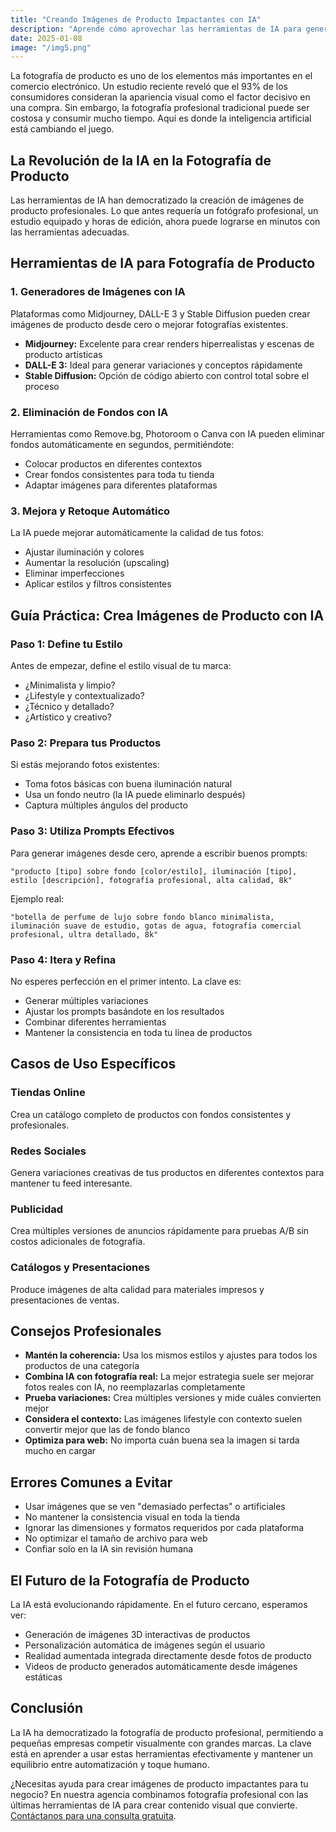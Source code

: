 ```yaml
---
title: "Creando Imágenes de Producto Impactantes con IA"
description: "Aprende cómo aprovechar las herramientas de IA para generar fotografía de producto profesional que convierte visitantes en clientes."
date: 2025-01-08
image: "/img5.png"
---
```


La fotografía de producto es uno de los elementos más importantes en el comercio electrónico. Un estudio reciente reveló que el 93% de los consumidores consideran la apariencia visual como el factor decisivo en una compra. Sin embargo, la fotografía profesional tradicional puede ser costosa y consumir mucho tiempo. Aquí es donde la inteligencia artificial está cambiando el juego.

## La Revolución de la IA en la Fotografía de Producto

Las herramientas de IA han democratizado la creación de imágenes de producto profesionales. Lo que antes requería un fotógrafo profesional, un estudio equipado y horas de edición, ahora puede lograrse en minutos con las herramientas adecuadas.

## Herramientas de IA para Fotografía de Producto

### 1. Generadores de Imágenes con IA

Plataformas como Midjourney, DALL-E 3 y Stable Diffusion pueden crear imágenes de producto desde cero o mejorar fotografías existentes.

- **Midjourney:** Excelente para crear renders hiperrealistas y escenas de producto artísticas
- **DALL-E 3:** Ideal para generar variaciones y conceptos rápidamente
- **Stable Diffusion:** Opción de código abierto con control total sobre el proceso

### 2. Eliminación de Fondos con IA

Herramientas como Remove.bg, Photoroom o Canva con IA pueden eliminar fondos automáticamente en segundos, permitiéndote:

- Colocar productos en diferentes contextos
- Crear fondos consistentes para toda tu tienda
- Adaptar imágenes para diferentes plataformas

### 3. Mejora y Retoque Automático

La IA puede mejorar automáticamente la calidad de tus fotos:

- Ajustar iluminación y colores
- Aumentar la resolución (upscaling)
- Eliminar imperfecciones
- Aplicar estilos y filtros consistentes

## Guía Práctica: Crea Imágenes de Producto con IA

### Paso 1: Define tu Estilo

Antes de empezar, define el estilo visual de tu marca:

- ¿Minimalista y limpio?
- ¿Lifestyle y contextualizado?
- ¿Técnico y detallado?
- ¿Artístico y creativo?

### Paso 2: Prepara tus Productos

Si estás mejorando fotos existentes:

- Toma fotos básicas con buena iluminación natural
- Usa un fondo neutro (la IA puede eliminarlo después)
- Captura múltiples ángulos del producto

### Paso 3: Utiliza Prompts Efectivos

Para generar imágenes desde cero, aprende a escribir buenos prompts:

```
"producto [tipo] sobre fondo [color/estilo], iluminación [tipo], estilo [descripción], fotografía profesional, alta calidad, 8k"
```

Ejemplo real:

```
"botella de perfume de lujo sobre fondo blanco minimalista, iluminación suave de estudio, gotas de agua, fotografía comercial profesional, ultra detallado, 8k"
```

### Paso 4: Itera y Refina

No esperes perfección en el primer intento. La clave es:

- Generar múltiples variaciones
- Ajustar los prompts basándote en los resultados
- Combinar diferentes herramientas
- Mantener la consistencia en toda tu línea de productos

## Casos de Uso Específicos

### Tiendas Online

Crea un catálogo completo de productos con fondos consistentes y profesionales.

### Redes Sociales

Genera variaciones creativas de tus productos en diferentes contextos para mantener tu feed interesante.

### Publicidad

Crea múltiples versiones de anuncios rápidamente para pruebas A/B sin costos adicionales de fotografía.

### Catálogos y Presentaciones

Produce imágenes de alta calidad para materiales impresos y presentaciones de ventas.

## Consejos Profesionales

- **Mantén la coherencia:** Usa los mismos estilos y ajustes para todos los productos de una categoría
- **Combina IA con fotografía real:** La mejor estrategia suele ser mejorar fotos reales con IA, no reemplazarlas completamente
- **Prueba variaciones:** Crea múltiples versiones y mide cuáles convierten mejor
- **Considera el contexto:** Las imágenes lifestyle con contexto suelen convertir mejor que las de fondo blanco
- **Optimiza para web:** No importa cuán buena sea la imagen si tarda mucho en cargar

## Errores Comunes a Evitar

- Usar imágenes que se ven "demasiado perfectas" o artificiales
- No mantener la consistencia visual en toda la tienda
- Ignorar las dimensiones y formatos requeridos por cada plataforma
- No optimizar el tamaño de archivo para web
- Confiar solo en la IA sin revisión humana

## El Futuro de la Fotografía de Producto

La IA está evolucionando rápidamente. En el futuro cercano, esperamos ver:

- Generación de imágenes 3D interactivas de productos
- Personalización automática de imágenes según el usuario
- Realidad aumentada integrada directamente desde fotos de producto
- Videos de producto generados automáticamente desde imágenes estáticas

## Conclusión

La IA ha democratizado la fotografía de producto profesional, permitiendo a pequeñas empresas competir visualmente con grandes marcas. La clave está en aprender a usar estas herramientas efectivamente y mantener un equilibrio entre automatización y toque humano.

¿Necesitas ayuda para crear imágenes de producto impactantes para tu negocio? En nuestra agencia combinamos fotografía profesional con las últimas herramientas de IA para crear contenido visual que convierte. [Contáctanos para una consulta gratuita](/#contact).
